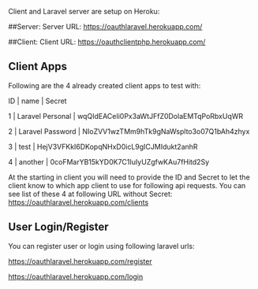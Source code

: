 Client and Laravel server are setup on Heroku:

##Server:
Server URL:
https://oauthlaravel.herokuapp.com/

##Client:
Client URL:
https://oauthclientphp.herokuapp.com/

## Client Apps
Following are the 4 already created client apps to test with:

ID      |  name                    |  Secret

1        | Laravel Personal   |  wqQIdEACeIi0Px3aWtJFfZ0DolaEMTqPoRbxUqWR

2        | Laravel Password |  NIoZVV1wzTMm9hTk9gNaWsplto3o07Q1bAh4zhyx

3        | test                        |  HejV3VFKkI6DKopqNHxD0icL9gICJMIdukt2anhR

4        | another                  |  0coFMarYB15kYD0K7C1IuIyUZgfwKAu7fHitd2Sy


At the starting in client you will need to provide the ID and Secret to let the client know to which app client to use for following api requests.
You can see list of these 4 at following URL without Secret:
https://oauthlaravel.herokuapp.com/clients

## User Login/Register
You can register user or login using following laravel urls:

https://oauthlaravel.herokuapp.com/register

https://oauthlaravel.herokuapp.com/login
